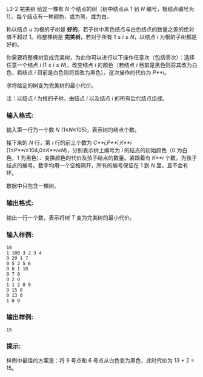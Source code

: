 L3-2 完美树
给定一棵有 *N* 个结点的树（树中结点从 1 到 *N* 编号，根结点编号为 1）。每个结点有一种颜色，或为黑，或为白。

称以结点 *u* 为根的子树是 **好的**，若子树中黑色结点与白色结点的数量之差的绝对值不超过 1。称整棵树是 **完美树**，若对于所有 1 ≤ *i* ≤ *N*，以结点 *i* 为根的子树都是好的。

你需要将整棵树变成完美树，为此你可以进行以下操作任意次（包括零次）：选择任意一个结点 *i* (1 ≤ *i* ≤ *N*)，改变结点 *i* 的颜色（若结点 *i* 目前是黑色则将其改为白色，若结点 *i* 目前是白色则将其改为黑色）。这次操作的代价为 *P**i*。

求将给定的树变为完美树的最小代价。

注：以结点 *i* 为根的子树，由结点 *i* 以及结点 *i* 的所有后代结点组成。

### 输入格式:

输入第一行为一个数 *N* (1≤*N*≤105)，表示树的结点个数。

接下来的 *N* 行，第 *i* 行的前三个数为 *C**i*,*P**i*,*K**i* (1≤*P**i*≤104,0≤*K**i*≤*N*)，分别表示树上编号为 *i* 的结点的初始颜色（0 为白色，1 为黑色）、变换颜色的代价及孩子结点的数量。紧跟着有 *K**i* 个数，为孩子结点的编号。数字均用一个空格隔开，所有的编号保证在 1 到 *N* 里，且不会有环。

数据中只包含一棵树。

### 输出格式:

输出一行一个数，表示将树 *T* 变为完美树的最小代价。

### 输入样例:

```in
10
1 100 3 2 3 4
0 20 1 7
0 5 2 5 6
0 8 1 10
0 7 0
0 2 0
1 1 2 8 9
0 15 0
0 13 0
1 8 0
```

### 输出样例:

```out
15
```

### 提示:

样例中最佳的方案是：将 9 号点和 6 号点从白色变为黑色，此时代价为 13 + 2 = 15。